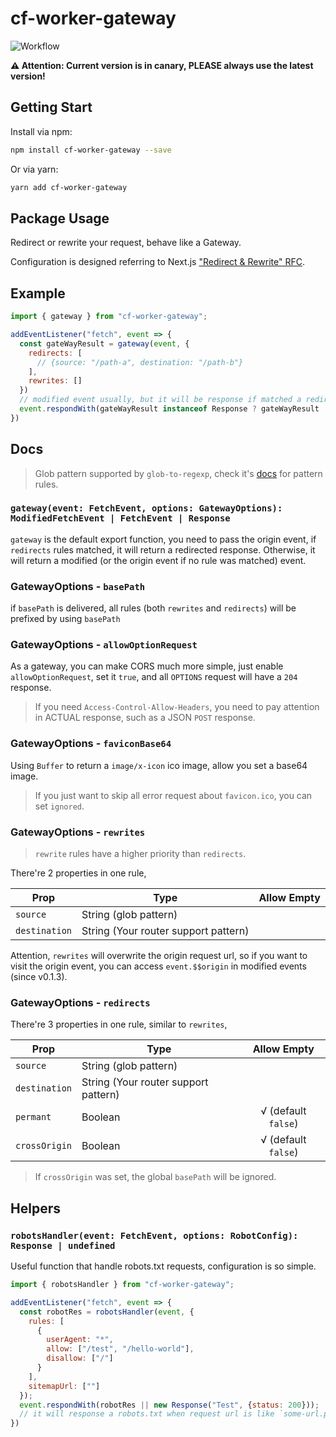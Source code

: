 # cf-worker-gateway

![Workflow](https://github.com/SparklingFun/cf-worker-gateway/workflows/Publish/badge.svg)

__:warning: Attention: Current version is in canary, PLEASE always use the latest version!__

## Getting Start

Install via npm:

```bash
npm install cf-worker-gateway --save
```

Or via yarn:

```bash
yarn add cf-worker-gateway
```

## Package Usage

Redirect or rewrite your request, behave like a Gateway.

Configuration is designed referring to Next.js ["Redirect & Rewrite" RFC](https://github.com/vercel/next.js/discussions/9081).

## Example

```javascript
import { gateway } from "cf-worker-gateway";

addEventListener("fetch", event => {
  const gateWayResult = gateway(event, {
    redirects: [
      // {source: "/path-a", destination: "/path-b"}
    ],
    rewrites: []
  })
  // modified event usually, but it will be response if matched a redirect rule.
  event.respondWith(gateWayResult instanceof Response ? gateWayResult : handleRequest(gateWayResult.request));
})
```

## Docs

> Glob pattern supported by `glob-to-regexp`, check it's [docs](https://github.com/fitzgen/glob-to-regexp#readme) for pattern rules.

### `gateway(event: FetchEvent, options: GatewayOptions): ModifiedFetchEvent | FetchEvent | Response`

`gateway` is the default export function, you need to pass the origin event, if `redirects` rules matched, it will return a redirected response. Otherwise, it will return a modified (or the origin event if no rule was matched) event.

### GatewayOptions - `basePath`

if `basePath` is delivered, all rules (both `rewrites` and `redirects`) will be prefixed by using `basePath`

### GatewayOptions - `allowOptionRequest`

As a gateway, you can make CORS much more simple, just enable `allowOptionRequest`, set it `true`, and all `OPTIONS` request will have a `204` response.

> If you need `Access-Control-Allow-Headers`, you need to pay attention in ACTUAL response, such as a JSON `POST` response.

### GatewayOptions - `faviconBase64`

Using `Buffer` to return a `image/x-icon` ico image, allow you set a base64 image. 

> If you just want to skip all error request about `favicon.ico`, you can set `ignored`.

### GatewayOptions - `rewrites`

> `rewrite` rules have a higher priority than `redirects`.

There're 2 properties in one rule,

| Prop          | Type                                 | Allow Empty |
|---------------|--------------------------------------|:-----------:|
| `source`      | String (glob pattern)                |             |
| `destination` | String (Your router support pattern) |             |

Attention, `rewrites` will overwrite the origin request url, so if you want to visit the origin event, you can access `event.$$origin` in modified events (since v0.1.3).

### GatewayOptions - `redirects`

There're 3 properties in one rule, similar to `rewrites`,

| Prop          | Type                                 | Allow Empty |
|---------------|--------------------------------------|:-----------:|
| `source`      | String (glob pattern)                |             |
| `destination` | String (Your router support pattern) |             |
| `permant`     | Boolean                              |  √ (default `false`)  |
| `crossOrigin` | Boolean                              |  √ (default `false`)  |

> If `crossOrigin` was set, the global `basePath` will be ignored.

## Helpers

### `robotsHandler(event: FetchEvent, options: RobotConfig): Response | undefined`

Useful function that handle robots.txt requests, configuration is so simple.

```javascript
import { robotsHandler } from "cf-worker-gateway";

addEventListener("fetch", event => {
  const robotRes = robotsHandler(event, {
    rules: [
      {
        userAgent: "*",
        allow: ["/test", "/hello-world"],
        disallow: ["/"]
      }
    ],
    sitemapUrl: [""]
  });
  event.respondWith(robotRes || new Response("Test", {status: 200}));
  // it will response a robots.txt when request url is like `some-url.path.com/robots.txt`
})
```